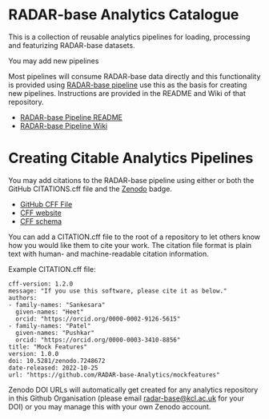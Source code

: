 # RADAR-base Analytics Catalogue

This is a collection of reusable analytics pipelines for loading, processing and featurizing RADAR-base datasets.

You may add new pipelines 


Most pipelines will consume RADAR-base data directly and this functionality is provided using [RADAR-base pipeline]() use this as the basis for creating new pipelines. Instructions are provided in the README and Wiki of that repository.
 - [RADAR-base Pipeline README](https://github.com/RADAR-base/radarpipeline)
 - [RADAR-base Pipeline Wiki](https://github.com/RADAR-base/radarpipeline/wiki)


# Creating Citable Analytics Pipelines
You may add citations to the RADAR-base pipeline using either or both the GitHub CITATIONS.cff file and the [Zenodo](https://zenodo.org/) badge.
 - [GitHub CFF File](https://docs.github.com/en/repositories/managing-your-repositorys-settings-and-features/customizing-your-repository/about-citation-files )
 - [CFF website](https://citation-file-format.github.io/)
 - [CFF schema](https://github.com/citation-file-format/citation-file-format/blob/main/schema-guide.md)

You can add a CITATION.cff file to the root of a repository to let others know how you would like them to cite your work. The citation file format is plain text with human- and machine-readable citation information.

Example CITATION.cff file:

```cff
cff-version: 1.2.0
message: "If you use this software, please cite it as below."
authors:
- family-names: "Sankesara"
  given-names: "Heet"
  orcid: "https://orcid.org/0000-0002-9126-5615"
- family-names: "Patel"
  given-names: "Pushkar"
  orcid: "https://orcid.org/0000-0003-3410-8856"
title: "Mock Features"
version: 1.0.0
doi: 10.5281/zenodo.7248672
date-released: 2022-10-25
url: "https://github.com/RADAR-base-Analytics/mockfeatures"
```

Zenodo DOI URLs will automatically get created for any analytics repository in this Github Organisation (please email radar-base@kcl.ac.uk for your DOI) or you may manage this with your own Zenodo account.


